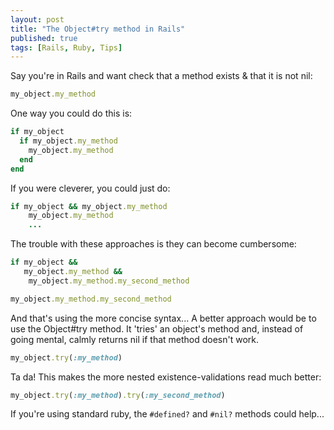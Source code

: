 ```yaml
---
layout: post
title: "The Object#try method in Rails"
published: true
tags: [Rails, Ruby, Tips]
---
```


Say you're in Rails and want check that a method exists & that it is not nil:

~~~ ruby
my_object.my_method
~~~

One way you could do this is:

~~~ ruby
if my_object
  if my_object.my_method
    my_object.my_method
  end
end
~~~

If you were cleverer, you could just do:

~~~ ruby
if my_object && my_object.my_method
    my_object.my_method
    ...
~~~

The trouble with these approaches is they can become cumbersome:

~~~ ruby
if my_object &&
   my_object.my_method &&
    my_object.my_method.my_second_method

my_object.my_method.my_second_method
~~~

And that's using the more concise syntax...
A better approach would be to use the Object#try method.
It 'tries' an object's method and, instead of going mental,
calmly returns nil if that method doesn't work.

~~~ ruby
my_object.try(:my_method)
~~~

Ta da!
This makes the more nested existence-validations read much better:

~~~ ruby
my_object.try(:my_method).try(:my_second_method)
~~~

If you're using standard ruby, the `#defined?` and `#nil?` methods could help... 
